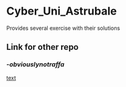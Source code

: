# Cyber_Uni_Astrubale
Provides several exercise with their solutions

## Link for other repo
### -_obviouslynotraffa_
[text](https://github.com/obviouslynotraffa/Cybersecurity)
